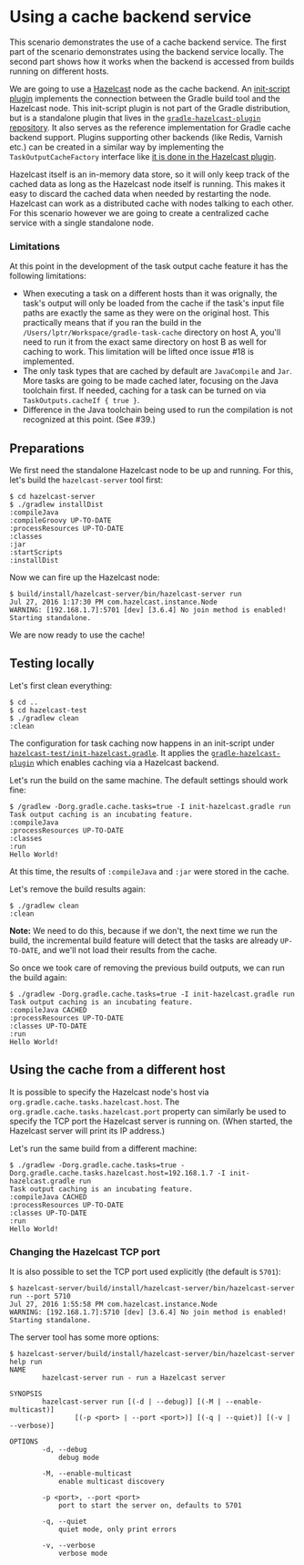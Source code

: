 # Using a cache backend service

This scenario demonstrates the use of a cache backend service. The first part of the scenario demonstrates using the backend service locally. The second part shows how it works when the backend is accessed from builds running on different hosts.

We are going to use a [Hazelcast](http://hazelcast.org) node as the cache backend. An [init-script plugin](https://docs.gradle.org/current/userguide/init_scripts.html#N14C1D) implements the connection between the Gradle build tool and the Hazelcast node. This init-script plugin is not part of the Gradle distribution, but is a standalone plugin that lives in the [`gradle-hazelcast-plugin` repository](https://github.com/lptr/gradle-hazelcast-plugin). It also serves as the reference implementation for Gradle cache backend support. Plugins supporting other backends (like Redis, Varnish etc.) can be created in a similar way by implementing the `TaskOutputCacheFactory` interface like [it is done in the Hazelcast plugin](https://github.com/lptr/gradle-hazelcast-plugin/blob/6f1c5ab64e6d9cad2a15fda26d994e4e07d9a51c/src/main/java/org/gradle/cache/tasks/hazelcast/HazelcastPlugin.java).

Hazelcast itself is an in-memory data store, so it will only keep track of the cached data as long as the Hazelcast node itself is running. This makes it easy to discard the cached data when needed by restarting the node. Hazelcast can work as a distributed cache with nodes talking to each other. For this scenario however we are going to create a centralized cache service with a single standalone node.

### Limitations

At this point in the development of the task output cache feature it has the following limitations:

* When executing a task on a different hosts than it was orignally, the task's output will only be loaded from the cache if the task's input file paths are exactly the same as they were on the original host. This practically means that if you ran the build in the `/Users/lptr/Workspace/gradle-task-cache` directory on host A, you'll need to run it from the exact same directory on host B as well for caching to work. This limitation will be lifted once issue #18 is implemented.
* The only task types that are cached by default are `JavaCompile` and `Jar`. More tasks are going to be made cached later, focusing on the Java toolchain first. If needed, caching for a task can be turned on via `TaskOutputs.cacheIf { true }`.
* Difference in the Java toolchain being used to run the compilation is not recognized at this point. (See #39.)


## Preparations

We first need the standalone Hazelcast node to be up and running. For this, let's build the `hazelcast-server` tool first:

```text
$ cd hazelcast-server
$ ./gradlew installDist
:compileJava
:compileGroovy UP-TO-DATE
:processResources UP-TO-DATE
:classes
:jar
:startScripts
:installDist
```

Now we can fire up the Hazelcast node:

```text
$ build/install/hazelcast-server/bin/hazelcast-server run
Jul 27, 2016 1:17:30 PM com.hazelcast.instance.Node
WARNING: [192.168.1.7]:5701 [dev] [3.6.4] No join method is enabled! Starting standalone.
```

We are now ready to use the cache!

## Testing locally

Let's first clean everything:

```text
$ cd ..
$ cd hazelcast-test
$ ./gradlew clean
:clean
```

The configuration for task caching now happens in an init-script under [`hazelcast-test/init-hazelcast.gradle`](hazelcast-test/init-hazelcast.gradle). It applies the [`gradle-hazelcast-plugin`](https://github.com/lptr/gradle-hazelcast-plugin) which enables caching via a Hazelcast backend.

Let's run the build on the same machine. The default settings should work fine:

```text
$ /gradlew -Dorg.gradle.cache.tasks=true -I init-hazelcast.gradle run
Task output caching is an incubating feature.
:compileJava
:processResources UP-TO-DATE
:classes
:run
Hello World!
```

At this time, the results of `:compileJava` and `:jar` were stored in the cache.

Let's remove the build results again:

```text
$ ./gradlew clean
:clean
```

**Note:** We need to do this, because if we don't, the next time we run the build, the incremental build feature will detect that the tasks are already `UP-TO-DATE`, and we'll not load their results from the cache.

So once we took care of removing the previous build outputs, we can run the build again:

```text
$ ./gradlew -Dorg.gradle.cache.tasks=true -I init-hazelcast.gradle run
Task output caching is an incubating feature.
:compileJava CACHED
:processResources UP-TO-DATE
:classes UP-TO-DATE
:run
Hello World!
```


## Using the cache from a different host

It is possible to specify the Hazelcast node's host via `org.gradle.cache.tasks.hazelcast.host`. The `org.gradle.cache.tasks.hazelcast.port` property can similarly be used to specify the TCP port the Hazelcast server is running on. (When started, the Hazelcast server will print its IP address.)

Let's run the same build from a different machine:

```text
$ ./gradlew -Dorg.gradle.cache.tasks=true -Dorg.gradle.cache.tasks.hazelcast.host=192.168.1.7 -I init-hazelcast.gradle run
Task output caching is an incubating feature.
:compileJava CACHED
:processResources UP-TO-DATE
:classes UP-TO-DATE
:run
Hello World!
```

### Changing the Hazelcast TCP port

It is also possible to set the TCP port used explicitly (the default is `5701`):

```text
$ hazelcast-server/build/install/hazelcast-server/bin/hazelcast-server run --port 5710
Jul 27, 2016 1:55:58 PM com.hazelcast.instance.Node
WARNING: [192.168.1.7]:5710 [dev] [3.6.4] No join method is enabled! Starting standalone.
```

The server tool has some more options:

```text
$ hazelcast-server/build/install/hazelcast-server/bin/hazelcast-server help run
NAME
        hazelcast-server run - run a Hazelcast server

SYNOPSIS
        hazelcast-server run [(-d | --debug)] [(-M | --enable-multicast)]
                [(-p <port> | --port <port>)] [(-q | --quiet)] [(-v | --verbose)]

OPTIONS
        -d, --debug
            debug mode

        -M, --enable-multicast
            enable multicast discovery

        -p <port>, --port <port>
            port to start the server on, defaults to 5701

        -q, --quiet
            quiet mode, only print errors

        -v, --verbose
            verbose mode
```
